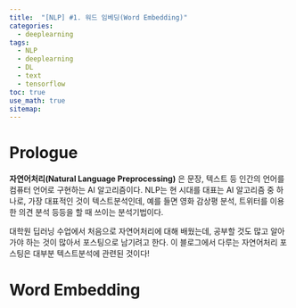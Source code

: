 ```yaml
---
title:  "[NLP] #1. 워드 임베딩(Word Embedding)"
categories:
  - deeplearning
tags:
  - NLP
  - deeplearning
  - DL
  - text
  - tensorflow
toc: true
use_math: true
sitemap: 
---
```


# Prologue
**자연어처리(Natural Language Preprocessing)** 은 문장, 텍스트 등 인간의 언어를 컴퓨터 언어로 구현하는 AI 알고리즘이다. NLP는 현 시대를 대표는 AI 알고리즘 중 하나로, 가장 대표적인 것이 텍스트분석인데, 예를 들면 영화 감상평 분석, 
트위터를 이용한 의견 분석 등등을 할 때 쓰이는 분석기법이다. 

대학원 딥러닝 수업에서 처음으로 자연어처리에 대해 배웠는데, 공부할 것도 많고 알아가야 하는 것이 많아서 포스팅으로 남기려고 한다. 이 블로그에서 다루는 자연어처리 포스팅은 대부분 텍스트분석에 관련된 것이다!

# Word Embedding

